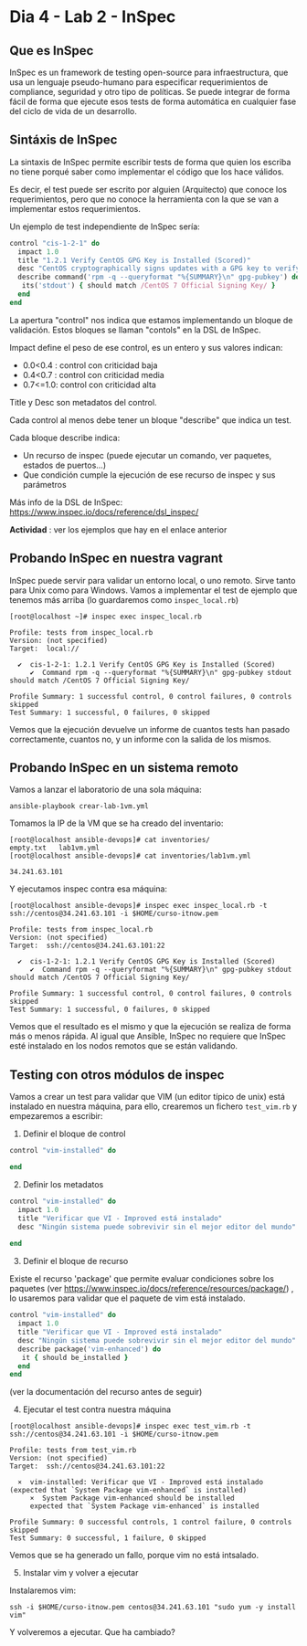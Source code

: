 # Dia 4 - Lab 2 - InSpec

## Que es InSpec

InSpec es un framework de testing open-source para infraestructura, que usa un lenguaje pseudo-humano para especificar 
requerimientos de compliance, seguridad y otro tipo de políticas. Se puede integrar de forma fácil de forma que ejecute
esos tests de forma automática en cualquier fase del ciclo de vida de un desarrollo.

## Sintáxis de InSpec

La sintaxis de InSpec permite escribir tests de forma que quien los escriba no tiene porqué saber como implementar
el código que los hace válidos.

Es decir, el test puede ser escrito por alguien (Arquitecto) que conoce los requerimientos, pero que no 
conoce la herramienta con la que se van a implementar estos requerimientos.

Un ejemplo de test independiente de InSpec sería:

```ruby
control "cis-1-2-1" do                      
  impact 1.0                                
  title "1.2.1 Verify CentOS GPG Key is Installed (Scored)"
  desc "CentOS cryptographically signs updates with a GPG key to verify that they are valid."
  describe command('rpm -q --queryformat "%{SUMMARY}\n" gpg-pubkey') do
   its('stdout') { should match /CentOS 7 Official Signing Key/ }
  end
end
```

La apertura "control" nos indica que estamos implementando un bloque de validación. Estos bloques
se llaman "contols" en la DSL de InSpec.

Impact define el peso de ese control, es un entero y sus valores indican:
- 0.0<0.4 : control con criticidad baja
- 0.4<0.7 : control con criticidad media
- 0.7<=1.0: control con criticidad alta

Title y Desc son metadatos del control. 

Cada control al menos debe tener un bloque "describe" que indica un test.

Cada bloque describe indica:
- Un recurso de inspec (puede ejecutar un comando, ver paquetes, estados de puertos...)
- Que condición cumple la ejecución de ese recurso de inspec y sus parámetros

Más info de la DSL de InSpec: https://www.inspec.io/docs/reference/dsl_inspec/

**Actividad** : ver los ejemplos que hay en el enlace anterior

## Probando InSpec en nuestra vagrant

InSpec puede servir para validar un entorno local, o uno remoto. Sirve tanto para Unix como para Windows.
Vamos a implementar el test de ejemplo que tenemos más arriba (lo guardaremos como ```inspec_local.rb```)


```text
[root@localhost ~]# inspec exec inspec_local.rb 

Profile: tests from inspec_local.rb
Version: (not specified)
Target:  local://

  ✔  cis-1-2-1: 1.2.1 Verify CentOS GPG Key is Installed (Scored)
     ✔  Command rpm -q --queryformat "%{SUMMARY}\n" gpg-pubkey stdout should match /CentOS 7 Official Signing Key/

Profile Summary: 1 successful control, 0 control failures, 0 controls skipped
Test Summary: 1 successful, 0 failures, 0 skipped

```

Vemos que la ejecución devuelve un informe de cuantos tests han pasado correctamente, cuantos no, y un informe con la 
salida de los mismos.

## Probando InSpec en un sistema remoto

Vamos a lanzar el laboratorio de una sola máquina:

```text
ansible-playbook crear-lab-1vm.yml
```

Tomamos la IP de la VM que se ha creado del inventario:

```text
[root@localhost ansible-devops]# cat inventories/
empty.txt   lab1vm.yml  
[root@localhost ansible-devops]# cat inventories/lab1vm.yml 

34.241.63.101
```

Y ejecutamos inspec contra esa máquina:

```text
[root@localhost ansible-devops]# inspec exec inspec_local.rb -t ssh://centos@34.241.63.101 -i $HOME/curso-itnow.pem 

Profile: tests from inspec_local.rb
Version: (not specified)
Target:  ssh://centos@34.241.63.101:22

  ✔  cis-1-2-1: 1.2.1 Verify CentOS GPG Key is Installed (Scored)
     ✔  Command rpm -q --queryformat "%{SUMMARY}\n" gpg-pubkey stdout should match /CentOS 7 Official Signing Key/

Profile Summary: 1 successful control, 0 control failures, 0 controls skipped
Test Summary: 1 successful, 0 failures, 0 skipped
```

Vemos que el resultado es el mismo y que la ejecución se realiza de forma más o menos rápida. Al igual que Ansible,
InSpec no requiere que InSpec esté instalado en los nodos remotos que se están validando.

## Testing con otros módulos de inspec

Vamos a crear un test para validar que VIM (un editor típico de unix) está instalado en nuestra máquina, para ello, 
crearemos un fichero ```test_vim.rb``` y empezaremos a escribir:

1. Definir el bloque de control

```ruby
control "vim-installed" do

end
```

2. Definir los metadatos

```ruby
control "vim-installed" do
  impact 1.0                                
  title "Verificar que VI - Improved está instalado"
  desc "Ningún sistema puede sobrevivir sin el mejor editor del mundo"
   
end
```

3. Definir el bloque de recurso

Existe el recurso 'package' que permite evaluar condiciones sobre los paquetes (ver 
https://www.inspec.io/docs/reference/resources/package/) , lo usaremos para validar que el paquete de vim está 
instalado.

```ruby
control "vim-installed" do
  impact 1.0                                
  title "Verificar que VI - Improved está instalado"
  desc "Ningún sistema puede sobrevivir sin el mejor editor del mundo"
  describe package('vim-enhanced') do
   it { should be_installed }
  end
end
```

(ver la documentación del recurso antes de seguir)

4. Ejecutar el test contra nuestra máquina

```
[root@localhost ansible-devops]# inspec exec test_vim.rb -t ssh://centos@34.241.63.101 -i $HOME/curso-itnow.pem 

Profile: tests from test_vim.rb
Version: (not specified)
Target:  ssh://centos@34.241.63.101:22

  ×  vim-installed: Verificar que VI - Improved está instalado (expected that `System Package vim-enhanced` is installed)
     ×  System Package vim-enhanced should be installed
     expected that `System Package vim-enhanced` is installed

Profile Summary: 0 successful controls, 1 control failure, 0 controls skipped
Test Summary: 0 successful, 1 failure, 0 skipped
```

Vemos que se ha generado un fallo, porque vim no está intsalado.

5. Instalar vim y volver a ejecutar

Instalaremos vim:
```text
ssh -i $HOME/curso-itnow.pem centos@34.241.63.101 "sudo yum -y install vim"
```

Y volveremos a ejecutar. Que ha cambiado?



